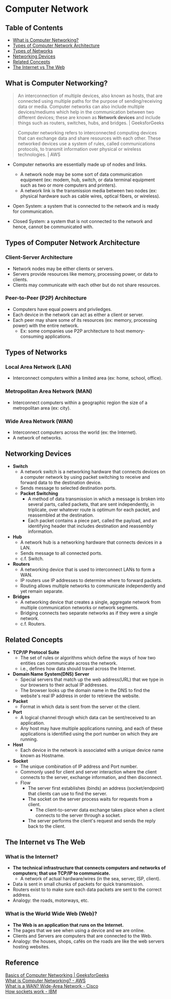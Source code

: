 # Computer Network

## Table of Contents
- [What is Computer Networking?](#what-is-computer-networking)
- [Types of Computer Network Architecture](#types-of-computer-network-architecture)
- [Types of Networks](#types-of-networks)
- [Networking Devices](#networking-devices)
- [Related Concepts](#related-concepts)
- [The Internet vs The Web](#the-internet-vs-the-web)

## What is Computer Networking?
> An interconnection of multiple devices, also known as hosts, that are connected using multiple paths for the purpose of sending/receiving data or media. Computer networks can also include multiple devices/mediums which help in the communication between two different devices; these are known as **Network devices** and include things such as routers, switches, hubs, and bridges. | GeeksforGeeks

> Computer networking refers to interconnected computing devices that can exchange data and share resources with each other. These networked devices use a system of rules, called communications protocols, to transmit information over physical or wireless technologies. | AWS

- Computer networks are essentially made up of nodes and links. 
  - A network node may be some sort of data communication equipment (ex: modem, hub, switch, or data terminal equipment such as two or more computers and printers).
  - A network link is the transmission media between two nodes (ex: physical hardware such as cable wires, optical fibers, or wireless).

- Open System: a system that is connected to the network and is ready for communication.
- Closed System: a system that is not connected to the network and hence, cannot be communicated with.

## Types of Computer Network Architecture
### Client-Server Architecture
- Network nodes may be either clients or servers.
- Servers provide resources like memory, processing power, or data to clients.
- Clients may communicate with each other but do not share resources.
### Peer-to-Peer (P2P) Architecture
- Computers have equal powers and priviledges.
- Each device in the network can act as either a client or server.
- Each peer may share some of its resources (ex: memory, processing power) with the entire network.
  - Ex: some companies use P2P architecture to host memory-consuming applications.

## Types of Networks
### Local Area Network (LAN)
- Interconnect computers within a limited area (ex: home, school, office).
### Metropolitan Area Network (MAN)
- Interconnect computers within a geographic region the size of a metropolitan area (ex: city).
### Wide Area Network (WAN)
- Interconnect computers across the world (ex: the Internet).
- A network of networks.

## Networking Devices
- **Switch**
  - A network switch is a networking hardware that connects devices on a computer network by using packet switching to receive and forward data to the destination device.
  - Sends message to selected destination ports.
  - **Packet Switching**
    - A method of data transmission in which a message is broken into several parts, called packets, that are sent independently, in triplicate, over whatever route is optimum for each packet, and reassembled at the destination.
    - Each packet contains a piece part, called the payload, and an identifying header that includes destination and reassembly information.
- **Hub**
  - A network hub is a networking hardware that connects devices in a LAN.
  - Sends message to all connected ports.
  - c.f. Switch.
- **Routers**
  - A networking device that is used to interconnect LANs to form a WAN.
  - IP routers use IP addresses to determine where to forward packets.
  - Routing allows multiple networks to communicate independently and yet remain separate.
- **Bridges**
  - A networking device that creates a single, aggregate network from multiple communication networks or network segments.
  - Bridging connects two separate networks as if they were a single network.
  - c.f. Routers.

## Related Concepts
- **TCP/IP Protocol Suite**
  - The set of rules or algorithms which define the ways of how two entities can communicate across the network.
  - i.e., defines how data should travel across the Internet.
- **Domain Name System(DNS) Server**
  - Special servers that match up the web address(URL) that we type in our browsers to their actual IP addresses.
  - The browser looks up the domain name in the DNS to find the website's real IP address in order to retrieve the website.
- **Packet**
  - Format in which data is sent from the server ot the client.
- **Port**
  - A logical channel through which data can be sent/received to an application.
  - Any host may have multiple applications running, and each of these applications is identified using the port number on which they are running.
- **Host**
  - Each device in the network is associated with a unique device name known as Hostname.
- **Socket**
  - The unique combination of IP address and Port number.
  - Commonly used for client and server interaction where the client connects to the server, exchange information, and then disconnect.
  - Flow
    - The server first establishes (binds) an address (socket/endpoint) that clients can use to find the server.
    - The socket on the server process waits for requests from a client.
      - The client-to-server data exchange takes place when a client connects to the server through a socket.
    - The server performs the client's request and sends the reply back to the client.

## The Internet vs The Web
### What is the Internet?
- **The technical infrastructure that connects computers and networks of computers; that use TCP/IP to communicate.**
  - A network of actual hardware/wires (in the sea, server, ISP, client).
- Data is sent in small chunks of packets for quick transmission.
- Routers exist to to make sure each data packets are sent to the correct address.
- Analogy: the roads, motorways, etc.
### What is the World Wide Web (Web)?
- **The Web is an application that runs on the Internet.**
- The pages that we see when using a device and we are online.
- Clients and Servers are computers that are connected to the Web.
- Analogy: the houses, shops, cafés on the roads are like the web servers hosting websites.

## Reference
[Basics of Computer Networking | GeeksforGeeks](https://www.geeksforgeeks.org/basics-computer-networking/)  
[What is Computer Networking? - AWS](https://aws.amazon.com/what-is/computer-networking/)  
[What is a WAN? Wide-Area Network - Cisco](https://www.cisco.com/c/en/us/products/switches/what-is-a-wan-wide-area-network.html#~types)  
[How sockets work - IBM](https://www.ibm.com/docs/en/i/7.3?topic=programming-how-sockets-work)  
